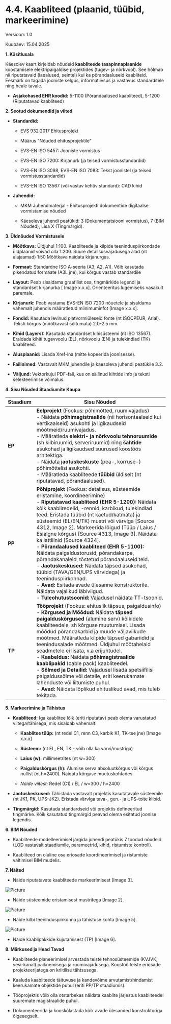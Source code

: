 # **4.4. Kaabliteed (plaanid, tüübid, markeerimine)**

Versioon: 1.0

Kuupäev: 15.04.2025

**1. Käsitlusala**

Käesolev kaart kirjeldab nõudeid **kaabliteede
tasapinnaplaanide** koostamisele elektripaigaldise projektides (tugev-
ja nõrkvool). See hõlmab nii riputatavaid (laealused, seintel) kui ka
põrandaaluseid kaabliteid. Eesmärk on tagada jooniste selgus,
informatiivsus ja vastavus standarditele ning heale tavale.

- **Asjakohased EHR koodid:** 5-1100 (Põrandaalused kaabliteed), 5-1200
  (Riputatavad kaabliteed)

**2. Seotud dokumendid ja viited**

- **Standardid:**

  - EVS 932:2017 Ehitusprojekt

  - Määrus "Nõuded ehitusprojektile"

  - EVS-EN ISO 5457: Jooniste vormistus

  - EVS-EN ISO 7200: Kirjanurk (ja teised vormistusstandardid)

  - EVS-EN ISO 3098, EVS-EN ISO 7083: Tekst joonistel (ja teised
    vormistusstandardid)

  - EVS-EN ISO 13567 (või vastav kehtiv standard): CAD kihid

- **Juhendid:**

  - MKM Juhendmaterjal - Ehitusprojekti dokumentide digitaalse
    vormistamise nõuded

  - Käesoleva juhendi peatükid: 3 (Dokumentatsiooni vormistus), 7 (BIM
    Nõuded), Lisa X (Tingmärgid).

**3. Üldnõuded Vormistusele**

- **Mõõtkava:** Üldjuhul 1:100. Kaabliteede ja kilpide
  teeninduspiirkondade üldplaanid võivad olla 1:200. Suure
  detailsusvajadusega alad (nt alajaamad) 1:50 Mõõtkava näidata
  kirjanurgas.

- **Formaat:** Standardne ISO A-seeria (A3, A2, A1). Võib kasutada
  pikendatud formaate (A3L jne), kui kõrgus vastab standardile

- **Layout:** Peab sisaldama graafilist osa, tingmärkide legendi ja
  standardset kirjanurka \[ Image x.x.x\]. Orienteeritus lugemiseks
  vasakult paremale.

- **Kirjanurk:** Peab vastama EVS-EN ISO 7200 nõuetele ja sisaldama
  vähemalt juhendis määratletud miinimuminfot \[Image x.x.x\].

- **Fondid:** Kasutada levinud platvormiüleseid fonte (nt ISOCPEUR,
  Arial). Teksti kõrgus (mõõtkavast sõltumata) 2.0-2.5 mm.

- **Kihid (Layers):** Kasutada standardset kihisüsteemi (nt ISO 13567).
  Eraldada kihiti tugevvoolu (EL), nõrkvoolu (EN) ja tulekindlad (TK)
  kaabliteed.

- **Alusplaanid:** Lisada Xref-ina (mitte kopeerida joonisesse).

- **Failinimed:** Vastavalt MKM juhendile ja käesoleva juhendi peatükile
  3.2.

- **Väljund:** Vektorkujul PDF-fail, kus on säilinud kihtide info ja
  teksti selekteerimise võimalus.

**4. Sisu Nõuded Staadiumite Kaupa**

| Staadium | Sisu Nõuded |
| -------- | ----------- |
| **EP**   | **Eelprojekt** (Fookus: põhimõtted, ruumivajadus)<br>- Näidata **põhimagistraalide** (nii horisontaalseid kui vertikaalseid) asukohti ja ligikaudseid mõõtmeid/ruumivajadus.<br>- Määratleda **elektri- ja nõrkvoolu tehnoruumide** (sh kilbiruumid, serveriruumid) ning **šahtide** asukohad ja ligikaudsed suurused koostöös arhitektiga.<br>- Näidata **jaotuskeskuste** (pea-, korruse-) põhimõttelisi asukohti.<br>- Määratleda kaabliteede **tüübid** üldiselt (nt riputatavad, põrandaalused). |
| **PP**   | **Põhiprojekt** (Fookus: detailsus, süsteemide eristamine, koordineerimine)<br>- **Riputatavad kaabliteed (EHR 5-1200):** Näidata kõik kaabliredelid, -rennid, karbikud, tulekindlad teed. Eristada tüübid (nt kaetud/katmata) ja süsteemid (EL/EN/TK) mustri või värviga [Source 4312, Image 2]. Markeerida lõigud (Tüüp / Laius / Esialgne kõrgus) [Source 4313, Image 3]. Näidata ka lattliinid [Source 4324].<br>- **Põrandaalused kaabliteed (EHR 5-1100):** Näidata paigaldustorusid, põrandakarpe, põrandakanaleid, tõstetud põrandaaluseid teid.<br>- **Jaotuskeskused:** Näidata täpsed asukohad, tüübid (TAVA/GEN/UPS värvidega) ja teeninduspiirkonnad.<br>- **Avad:** Esitada avade ülesanne konstruktorile. Näidata vajalikud läbiviigud.<br>- **Tuleohutustsoonid:** Vajadusel näidata TT-tsoonid. |
| **TP**   | **Tööprojekt** (Fookus: ehituslik täpsus, paigaldusinfo)<br>- **Kõrgused ja Mõõdud:** Näidata **täpsed paigalduskõrgused** (alumine serv) kõikidele kaabliteedele, sh kõrguse muutumisel. Lisada mõõdud põrandakarbid ja muude väljaviikude mõõtmed. Määratleda kilpide täpsed gabariidid ja teenindusalade mõõtmed. Üldjuhul mõõtahelaid seadmetele ei lisata, v.a erijuhtudel.<br>- **Kaabeldus:** Näidata **põhimagistraalide kaablipakid** (cable pack) kaabliteedel.<br>- **Sõlmed ja Detailid:** Vajadusel lisada spetsiifilisi paigaldussõlme või detaile, eriti keerukamate lahenduste või liitumiste puhul.<br>- **Avad:** Näidata lõplikud ehituslikud avad, mis tuleb tekitada. |

**5. Markeerimine ja Tähistus**

- **Kaabliteed:** Iga kaablitee lõik (eriti riputatav) peab olema
  varustatud viitega/tähisega, mis sisaldab vähemalt:

  - **Kaablitee tüüp:** (nt redel C1, renn C3, karbik K1, TK-tee jne)
    \[Image x.x.x\]

  - **Süsteem:** (nt EL, EN, TK - võib olla ka värvi/mustriga)

  - **Laius (w):** millimeetrites (nt w=300)

  - **Paigalduskõrgus (h):** Alumise serva absoluutkõrgus või kõrgus
    nullist (nt h=2400). Näidata kõrguse muutuskohtades.

  - *Näide viitest:* Redel (C1) / EL / w=300 / h=2400

- **Jaotuskeskused:** Tähistada vastavalt projektis kasutatavale
  süsteemile (nt JK1, PK, UPS-JK2). Eristada värviga tava-, gen.- ja
  UPS-toite kilbid.

- **Tingmärgid:** Kasutada standardseid või projektis defineeritud
  tingmärke. Kõik kasutatud tingmärgid peavad olema esitatud joonise
  legendis.

**6. BIM Nõuded**

- Kaabliteede modelleerimisel järgida juhendi peatükis 7 toodud nõudeid
  (LOD vastavalt staadiumile, parameetrid, kihid, ristumiste kontroll).

- Kaabliteed on oluline osa eriosade koordineerimisel ja ristumiste
  vältimisel BIM mudelis.

**7. Näited**

- Näide riputatavate kaabliteede markeerimisest \[Image 3\].

![Picture](../_assets/media/image1.jpeg)

- Näide süsteemide eristamisest mustritega \[Image 2\].

![Picture](../_assets/media/image2.jpeg)

- Näide kilbi teeninduspiirkonna ja tähistuse kohta \[Image 5\].

![Picture](../_assets/media/image3.png)

- Näide kaablipakkide kujutamisest (TP) \[Image 6\].

**8. Märkused ja Head Tavad**

- Kaabliteede planeerimisel arvestada teiste tehnosüsteemide (KVJVK,
  vesi-kanal) paiknemisega ja ruumivajadusega. Koostöö teiste eriosade
  projekteerijatega on kriitilise tähtsusega.

- Kaaluda kaabliteede täituvuse ja kandevõime arvutamist/hindamist
  keerukamate objektide puhul (eriti PP/TP staadiumis).

- Tööprojektis võib olla otstarbekas näidata kaablite järjestus
  kaabliteedel suuremate magistraalide puhul.

- Dokumenteerida ja kooskõlastada kõik avade ülesanded konstruktoriga
  õigeaegselt.
